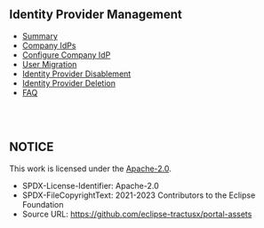 ## Identity Provider Management

- [Summary](./01.%20Summary.md)
- [Company IdPs](./02.%20Company%20IdPs.md)
- [Configure Company IdP](./02.%20Configure%20Company%20IdP.md)
- [User Migration](./03.%20User%20Migration.md)
- [Identity Provider Disablement](./05.%20Disable%20Identity%20Provider.md)
- [Identity Provider Deletion](./04.%20Identity%20Provider%20Deletion.md)
- [FAQ](./06.%20FAQ.md)

<br>
<br>

## NOTICE

This work is licensed under the [Apache-2.0](https://www.apache.org/licenses/LICENSE-2.0).

- SPDX-License-Identifier: Apache-2.0
- SPDX-FileCopyrightText: 2021-2023 Contributors to the Eclipse Foundation
- Source URL: https://github.com/eclipse-tractusx/portal-assets
